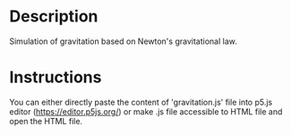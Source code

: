 # Description #
Simulation of gravitation based on Newton's gravitational law.

# Instructions #

You can either directly paste the content of 'gravitation.js' file into
p5.js editor (https://editor.p5js.org/) or make .js file accessible to
HTML file and open the HTML file.
